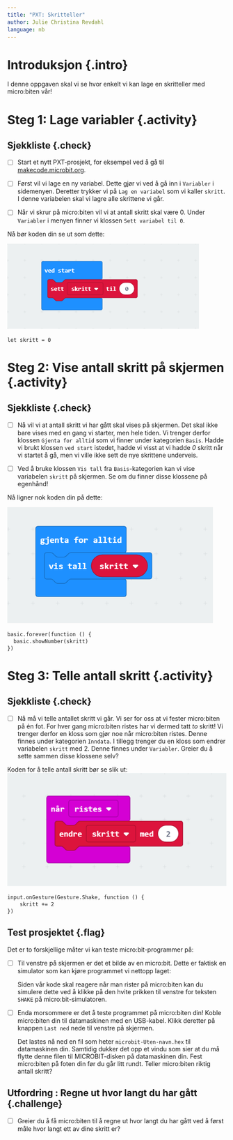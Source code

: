```yaml
---
title: "PXT: Skritteller"
author: Julie Christina Revdahl
language: nb
---
```



# Introduksjon {.intro}

I denne oppgaven skal vi se hvor enkelt vi kan lage en skritteller med micro:biten vår!


# Steg 1: Lage variabler {.activity}

## Sjekkliste {.check}

- [ ] Start et nytt PXT-prosjekt, for eksempel ved å gå til
  [makecode.microbit.org](https://makecode.microbit.org/?lang=no).

- [ ] Først vil vi lage en ny variabel. Dette gjør vi ved å gå inn i `Variabler`
i sidemenyen. Deretter trykker vi på `Lag en variabel` som vi kaller `skritt`.
I denne variabelen skal vi lagre alle skrittene vi går.

- [ ] Når vi skrur på micro:biten vil vi at antall skritt skal være 0. Under
`Variabler` i menyen finner vi klossen `Sett variabel til 0`.

Nå bør koden din se ut som dette:

  ![Bilde som viser hvordan vi setter vår nye skritt-variabel til 0.](variabel.png)
  ```microbit
  let skritt = 0
  ```

# Steg 2: Vise antall skritt på skjermen {.activity}

## Sjekkliste {.check}

- [ ] Nå vil vi at antall skritt vi har gått skal vises på skjermen. Det skal
ikke bare vises med en gang vi starter, men hele tiden. Vi trenger derfor klossen
`Gjenta for alltid` som vi finner under kategorien `Basis`. Hadde vi brukt klossen
`ved start` istedet, hadde vi visst at vi hadde _0_ skritt når vi startet å gå,
men vi ville ikke sett de nye skrittene underveis.

- [ ] Ved å bruke klossen `Vis tall` fra `Basis`-kategorien kan vi vise
variabelen `skritt` på skjermen. Se om du finner disse klossene på egenhånd!

Nå ligner nok koden din på dette:

  ![Bilde av kode som viser variabelen skritt på skjermen](vis_skritt.png)
  ```microbit
  basic.forever(function () {
    basic.showNumber(skritt)
  })
  ```  


# Steg 3: Telle antall skritt {.activity}

## Sjekkliste {.check}

- [ ] Nå må vi telle antallet skritt vi går. Vi ser for oss at vi fester
micro:biten på én fot. For hver gang micro:biten ristes har vi dermed tatt
 _to_ skritt! Vi trenger derfor en kloss som gjør noe når micro:biten ristes.
 Denne finnes under kategorien `Inndata`. I tillegg trenger du en kloss som
 endrer variabelen `skritt` med 2. Denne finnes under `Variabler`. Greier du å
 sette sammen disse klossene selv?

 Koden for å telle antall skritt bør se slik ut:
![Bilde av kode som teller antall skritt hver gang microbiten ristes](tell_skritt.png)
```microbit
input.onGesture(Gesture.Shake, function () {
    skritt += 2
})
```

## Test prosjektet {.flag}

Det er to forskjellige måter vi kan teste micro:bit-programmer på:

- [ ] Til venstre på skjermen er det et bilde av en micro:bit. Dette er faktisk
  en simulator som kan kjøre programmet vi nettopp laget:

  Siden vår kode skal reagere når man rister på micro:biten kan du simulere
  dette ved å klikke på den hvite prikken til venstre for teksten `SHAKE` på
  micro:bit-simulatoren.

- [ ] Enda morsommere er det å teste programmet på micro:biten din! Koble
  micro:biten din til datamaskinen med en USB-kabel. Klikk deretter på knappen
  `Last ned` nede til venstre på skjermen.

  Det lastes nå ned en fil som heter `microbit-Uten-navn.hex` til datamaskinen
  din. Samtidig dukker det opp et vindu som sier at du må flytte denne filen til
  MICROBIT-disken på datamaskinen din. Fest micro:biten på foten din før du går
  litt rundt. Teller micro:biten riktig antall skritt?


## Utfordring : Regne ut hvor langt du har gått {.challenge}

- [ ] Greier du å få micro:biten til å regne ut hvor langt du har gått ved å
først måle hvor langt ett av dine skritt er?
